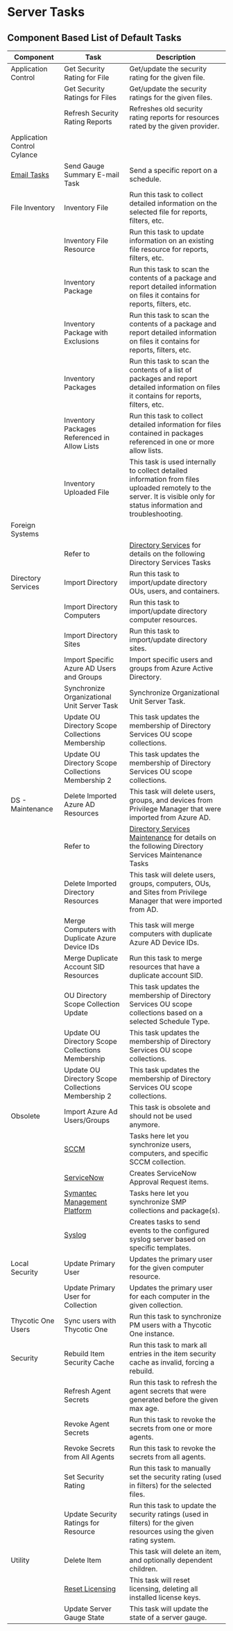 [title]: # (Server Tasks)
[tags]: # (default)
[priority]: # (2)
# Server Tasks

## Component Based List of Default Tasks

| Component | Task | Description |
| ----- | ----- | ----- |
| Application Control | Get Security Rating for File | Get/update the security rating for the given file. |
| | Get Security Ratings for Files | Get/update the security ratings for the given files. |
| | Refresh Security Rating Reports | Refreshes old security rating reports for resources rated by the given provider. |
| Application Control Cylance | | |
| [Email Tasks](../scheduled/email-reports.md) | Send Gauge Summary E-mail Task | Send a specific report on a schedule. |
| File Inventory | Inventory File | Run this task to collect detailed information on the selected file for reports, filters, etc. |
| | Inventory File Resource | Run this task to update information on an existing file resource for reports, filters, etc. |
| | Inventory Package | Run this task to scan the contents of a package and report detailed information on files it contains for reports, filters, etc. |
| | Inventory Package with Exclusions | Run this task to scan the contents of a package and report detailed information on files it contains for reports, filters, etc. |
| | Inventory Packages | Run this task to scan the contents of a list of packages and report detailed information on files it contains for reports, filters, etc. |
| | Inventory Packages Referenced in Allow Lists | Run this task to collect detailed information for files contained in packages referenced in one or more allow lists. |
| | Inventory Uploaded File | This task is used internally to collect detailed information from files uploaded remotely to the server. It is visible only for status information and troubleshooting. |
| Foreign Systems | | |
| | Refer to | [Directory Services](fs-ds.md) for details on the following Directory Services Tasks |
| Directory Services | Import Directory | Run this task to import/update directory OUs, users, and containers. |
| | Import Directory Computers | Run this task to import/update directory computer resources. |
| | Import Directory Sites | Run this task to import/update directory sites. |
| | Import Specific Azure AD Users and Groups | Import specific users and groups from Azure Active Directory. |
| | Synchronize Organizational Unit Server Task | Synchronize Organizational Unit Server Task. |
| | Update OU Directory Scope Collections Membership | This task updates the membership of Directory Services OU scope collections. |
| | Update OU Directory Scope Collections Membership 2 | This task updates the membership of Directory Services OU scope collections. |
| DS - Maintenance | Delete Imported Azure AD Resources | This task will delete users, groups, and devices from Privilege Manager that were imported from Azure AD. |
| | Refer to | [Directory Services Maintenance](fs-ds-maint.md) for details on the following Directory Services Maintenance Tasks |
| | Delete Imported Directory Resources | This task will delete users, groups, computers, OUs, and Sites from Privilege Manager that were imported from AD. |
| | Merge Computers with Duplicate Azure Device IDs | This task will merge computers with duplicate Azure AD Device IDs. |
| | Merge Duplicate Account SID Resources | Run this task to merge resources that have a duplicate account SID. |
| | OU Directory Scope Collection Update | This task updates the membership of Directory Services OU scope collections based on a selected Schedule Type. |
| | Update OU Directory Scope Collections Membership | This task updates the membership of Directory Services OU scope collections. |
| | Update OU Directory Scope Collections Membership 2 | This task updates the membership of Directory Services OU scope collections. |
| Obsolete | Import Azure Ad Users/Groups | This task is obsolete and should not be used anymore. |
| | [SCCM](../../config/foreign-systems/third-party/set-up-sccm.md) | Tasks here let you synchronize users, computers, and specific SCCM collection. |
| | [ServiceNow](../../config/foreign-systems/third-party/set-up-servicenow.md) | Creates ServiceNow Approval Request items. |
| | [Symantec Management Platform](../../config/foreign-systems/third-party/set-up-smp.md) | Tasks here let you synchronize SMP collections and package(s). |
| | [Syslog](../../config/foreign-systems/third-party/set-up-syslog.md) | Creates tasks to send events to the configured syslog server based on specific templates.  |
| Local Security | Update Primary User | Updates the primary user for the given computer resource. |
| | Update Primary User for Collection | Updates the primary user for each computer in the given collection. |
| Thycotic One Users | Sync users with Thycotic One | Run this task to synchronize PM users with a Thycotic One instance. |
| Security | Rebuild Item Security Cache | Run this task to mark all entries in the item security cache as invalid, forcing a rebuild. |
| | Refresh Agent Secrets | Run this task to refresh the agent secrets that were generated before the given max age. |
| | Revoke Agent Secrets | Run this task to revoke the secrets from one or more agents. |
| | Revoke Secrets from All Agents | Run this task to revoke the secrets from all agents. |
| | Set Security Rating | Run this task to manually set the security rating (used in filters) for the selected files. |
| | Update Security Ratings for Resource | Run this task to update the security ratings (used in filters) for the given resources using the given rating system. |
| Utility | Delete Item | This task will delete an item, and optionally dependent children. |
| | [Reset Licensing](../reset-license.md) | This task will reset licensing, deleting all installed license keys. |
| | Update Server Gauge State | This task will update the state of a server gauge. |
